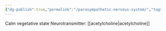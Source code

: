 ```yaml
---
{"dg-publish":true,"permalink":"/parasympathetic-nervous-system/","tags":["compilation"]}
---
```


Calm vegetative state 
Neurotransmitter: [[acetylcholine\|acetylcholine]]